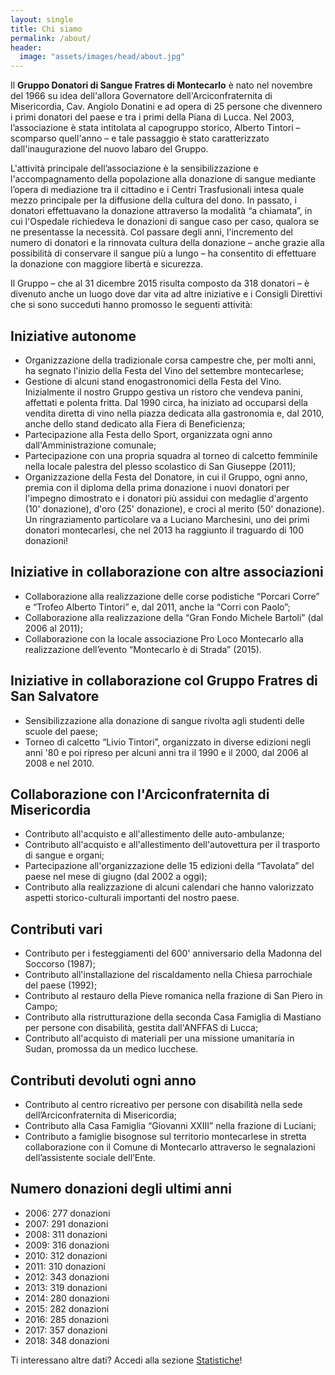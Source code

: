 ```yaml
---
layout: single
title: Chi siamo
permalink: /about/
header:
  image: "assets/images/head/about.jpg"
---
```


Il **Gruppo Donatori di Sangue Fratres di Montecarlo** è nato nel novembre del
1966 su idea dell'allora Governatore dell'Arciconfraternita di Misericordia,
Cav. Angiolo Donatini e ad opera di 25 persone che divennero i primi donatori
del paese e tra i primi della Piana di Lucca. Nel 2003, l’associazione è stata
intitolata al capogruppo storico, Alberto Tintori – scomparso quell'anno – e
tale passaggio è stato caratterizzato dall'inaugurazione del nuovo labaro del
Gruppo.

L'attività principale dell’associazione è la sensibilizzazione e
l'accompagnamento della popolazione alla donazione di sangue mediante l’opera di
mediazione tra il cittadino e i Centri Trasfusionali intesa quale mezzo
principale per la diffusione della cultura del dono. In passato, i donatori
effettuavano la donazione attraverso la modalità “a chiamata”, in cui l'Ospedale
richiedeva le donazioni di sangue caso per caso, qualora se ne presentasse la
necessità. Col passare degli anni, l'incremento del numero di donatori e la
rinnovata cultura della donazione – anche grazie alla possibilità di conservare
il sangue più a lungo – ha consentito di effettuare la donazione con maggiore
libertà e sicurezza.

Il Gruppo – che al 31 dicembre 2015 risulta composto da 318 donatori – è
divenuto anche un luogo dove dar vita ad altre iniziative e i Consigli Direttivi
che si sono succeduti hanno promosso le seguenti attività:

## Iniziative autonome

* Organizzazione della tradizionale corsa campestre che, per molti anni, ha
  segnato l'inizio della Festa del Vino del settembre montecarlese;
* Gestione di alcuni stand enogastronomici della Festa del Vino. Inizialmente il
  nostro Gruppo gestiva un ristoro che vendeva panini, affettati e polenta
  fritta. Dal 1990 circa, ha iniziato ad occuparsi della vendita diretta di vino
  nella piazza dedicata alla gastronomia e, dal 2010, anche dello stand dedicato
  alla Fiera di Beneficienza;
* Partecipazione alla Festa dello Sport, organizzata ogni anno
  dall'Amministrazione comunale;
* Partecipazione con una propria squadra al torneo di calcetto femminile nella
  locale palestra del plesso scolastico di San Giuseppe (2011);
* Organizzazione della Festa del Donatore, in cui il Gruppo, ogni anno, premia
  con il diploma della prima donazione i nuovi donatori per l'impegno dimostrato
  e i donatori più assidui con medaglie d'argento (10' donazione), d'oro (25'
  donazione), e croci al merito (50' donazione). Un ringraziamento particolare
  va a Luciano Marchesini, uno dei primi donatori montecarlesi, che nel 2013 ha
  raggiunto il traguardo di 100 donazioni!

## Iniziative in collaborazione con altre associazioni

* Collaborazione alla realizzazione delle corse podistiche “Porcari Corre” e
  “Trofeo Alberto Tintori” e, dal 2011, anche la “Corri con Paolo”;
* Collaborazione alla realizzazione della “Gran Fondo Michele Bartoli” (dal 2006
  al 2011);
* Collaborazione con la locale associazione Pro Loco Montecarlo alla
  realizzazione dell’evento “Montecarlo è di Strada” (2015).

## Iniziative in collaborazione col Gruppo Fratres di San Salvatore

* Sensibilizzazione alla donazione di sangue rivolta agli studenti delle scuole
  del paese;
* Torneo di calcetto “Livio Tintori”, organizzato in diverse edizioni negli anni
  '80 e poi ripreso per alcuni anni tra il 1990 e il 2000, dal 2006 al 2008 e
  nel 2010.

## Collaborazione con l'Arciconfraternita di Misericordia

* Contributo all'acquisto e all'allestimento delle auto-ambulanze;
* Contributo all'acquisto e all'allestimento dell'autovettura per il trasporto
  di sangue e organi;
* Partecipazione all'organizzazione delle 15 edizioni della “Tavolata” del paese
  nel mese di giugno (dal 2002 a oggi);
* Contributo alla realizzazione di alcuni calendari che hanno valorizzato
  aspetti storico-culturali importanti del nostro paese.

## Contributi vari

* Contributo per i festeggiamenti del 600' anniversario della Madonna del
  Soccorso (1987);
* Contributo all'installazione del riscaldamento nella Chiesa parrochiale del
  paese (1992);
* Contributo al restauro della Pieve romanica nella frazione di San Piero in
  Campo;
* Contributo alla ristrutturazione della seconda Casa Famiglia di Mastiano per
  persone con disabilità, gestita dall'ANFFAS di Lucca;
* Contributo all'acquisto di materiali per una missione umanitaria in Sudan,
  promossa da un medico lucchese.

## Contributi devoluti ogni anno

* Contributo al centro ricreativo per persone con disabilità nella sede
  dell’Arciconfraternita di Misericordia;
* Contributo alla Casa Famiglia “Giovanni XXIII” nella frazione di Luciani;
* Contributo a famiglie bisognose sul territorio montecarlese in stretta
  collaborazione con il Comune di Montecarlo attraverso le segnalazioni
  dell’assistente sociale dell’Ente.

## Numero donazioni degli ultimi anni

* 2006: 277 donazioni
* 2007: 291 donazioni
* 2008: 311 donazioni
* 2009: 316 donazioni
* 2010: 312 donazioni
* 2011: 310 donazioni
* 2012: 343 donazioni
* 2013: 319 donazioni
* 2014: 280 donazioni
* 2015: 282 donazioni
* 2016: 285 donazioni
* 2017: 357 donazioni
* 2018: 348 donazioni

Ti interessano altre dati? Accedi alla sezione [Statistiche](https://fratresmontecarlo.org/charts/)!
